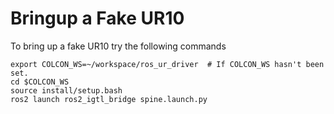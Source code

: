 Bringup a Fake UR10
===================
To bring up a fake UR10 try the following commands

~~~
export COLCON_WS=~/workspace/ros_ur_driver  # If COLCON_WS hasn't been set.
cd $COLCON_WS
source install/setup.bash
ros2 launch ros2_igtl_bridge spine.launch.py
~~~
